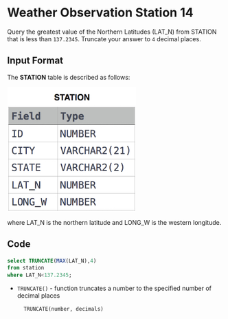 # Weather Observation Station 14

Query the greatest value of the Northern Latitudes (LAT_N) from STATION that is less than `137.2345`. Truncate your answer to `4` decimal places.

## Input Format

The **STATION** table is described as follows:

![Station](img/Station.jpg)

where LAT_N is the northern latitude and LONG_W is the western longitude.

## Code

```sql
select TRUNCATE(MAX(LAT_N),4)
from station
where LAT_N<137.2345;
```

- `TRUNCATE()` - function truncates a number to the specified number of decimal places

        TRUNCATE(number, decimals)